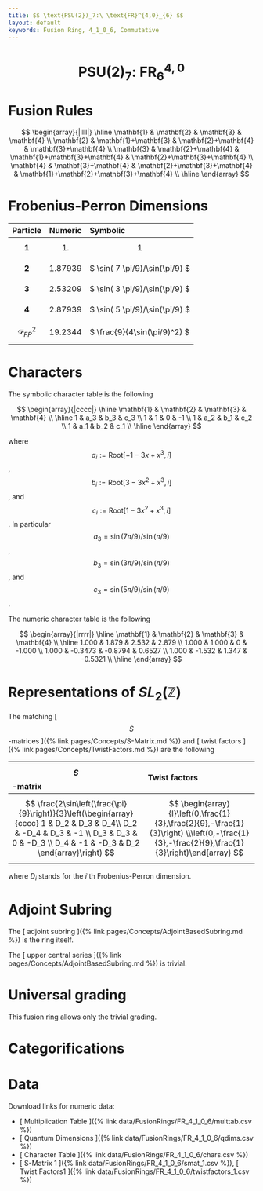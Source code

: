 ```yaml
---
title: $$ \text{PSU(2})_7:\ \text{FR}^{4,0}_{6} $$
layout: default
keywords: Fusion Ring, 4_1_0_6, Commutative
---
```

# $$ \text{PSU(2})_7:\ \text{FR}^{4,0}_{6} $$


# Fusion Rules

$$
\begin{array}{|llll|}
\hline
 \mathbf{1} & \mathbf{2} & \mathbf{3} & \mathbf{4} \\
 \mathbf{2} & \mathbf{1}+\mathbf{3} & \mathbf{2}+\mathbf{4} & \mathbf{3}+\mathbf{4} \\
 \mathbf{3} & \mathbf{2}+\mathbf{4} & \mathbf{1}+\mathbf{3}+\mathbf{4} & \mathbf{2}+\mathbf{3}+\mathbf{4} \\
 \mathbf{4} & \mathbf{3}+\mathbf{4} & \mathbf{2}+\mathbf{3}+\mathbf{4} & \mathbf{1}+\mathbf{2}+\mathbf{3}+\mathbf{4} \\
\hline
\end{array}
$$

# Frobenius-Perron Dimensions

| Particle | Numeric | Symbolic |
| :------ | :------ | :------ |
| $$ \mathbf{1} $$ | $$ 1. $$ | $$ 1 $$ |
| $$ \mathbf{2} $$ | $$ 1.87939 $$ | $ \sin( 7 \pi/9)/\sin(\pi/9) $ |
| $$ \mathbf{3} $$ | $$ 2.53209 $$ | $ \sin( 3 \pi/9)/\sin(\pi/9) $ |
| $$ \mathbf{4} $$ | $$ 2.87939 $$ | $ \sin( 5 \pi/9)/\sin(\pi/9) $ |
| $$ \mathcal{D}_{FP}^2 $$ | $$ 19.2344 $$ | $ \frac{9}{4\sin(\pi/9)^2} $ |

# Characters

The symbolic character table is the following

$$
\begin{array}{|cccc|}
\hline
 \mathbf{1} & \mathbf{2} & \mathbf{3} & \mathbf{4} \\
\hline
 1 & a_3 & b_3 & c_3 \\
 1 & 1 & 0 & -1 \\
 1 & a_2 & b_1 & c_2 \\
 1 & a_1 & b_2 & c_1 \\
\hline
\end{array}
$$


where $$ a_i :=  \text{Root}[ -1 -3x + x^3, i ] $$, $$ b_i :=  \text{Root}[ 3 -3x^2 + x^3, i ] $$, and $$ c_i :=  \text{Root}[ 1 -3x^2 + x^3, i ] $$. In particular $$a_3 = \sin( 7 \pi/9)/\sin(\pi/9)$$, $$b_3 = \sin( 3 \pi/9)/\sin(\pi/9) $$, and $$ c_3 = \sin( 5 \pi/9)/\sin(\pi/9) $$.

The numeric character table is the following

$$
\begin{array}{|rrrr|}
\hline
 \mathbf{1} & \mathbf{2} & \mathbf{3} & \mathbf{4} \\
\hline
 1.000 & 1.879 & 2.532 & 2.879 \\
 1.000 & 1.000 & 0 & -1.000 \\
 1.000 & -0.3473 & -0.8794 & 0.6527 \\
 1.000 & -1.532 & 1.347 & -0.5321 \\
\hline
\end{array}
$$

# Representations of $SL_2(\mathbb{Z})$

The matching [ $$ S $$-matrices ]({% link pages/Concepts/S-Matrix.md %}) and [ twist factors ]({% link pages/Concepts/TwistFactors.md %}) are the following

<div class="table-wrapper" markdown="block">

| $$ S $$-matrix | Twist factors |
| :------ | :------ |
| $$ \frac{2\sin\left(\frac{\pi}{9}\right)}{3}\left(\begin{array}{cccc} 1 & D_2 & D_3 & D_4\\ D_2 & -D_4 & D_3 & -1 \\ D_3 & D_3 & 0 & -D_3 \\ D_4 & -1 & -D_3 & D_2 \end{array}\right) $$ | $$ \begin{array}{l}\left(0,\frac{1}{3},\frac{2}{9},-\frac{1}{3}\right) \\\left(0,-\frac{1}{3},-\frac{2}{9},\frac{1}{3}\right)\end{array} $$ |

</div>

 where $D_i$ stands for the $i$'th Frobenius-Perron dimension.
# Adjoint Subring

The [ adjoint subring ]({% link pages/Concepts/AdjointBasedSubring.md %}) is the ring itself.

The [ upper central series ]({% link pages/Concepts/AdjointBasedSubring.md %}) is trivial.

# Universal grading

This fusion ring allows only the trivial grading.

# Categorifications



# Data

Download links for numeric data:

* [ Multiplication Table ]({% link data/FusionRings/FR_4_1_0_6/multtab.csv %})
* [ Quantum Dimensions ]({% link data/FusionRings/FR_4_1_0_6/qdims.csv %})
* [ Character Table ]({% link data/FusionRings/FR_4_1_0_6/chars.csv %})
* [ S-Matrix 1 ]({% link data/FusionRings/FR_4_1_0_6/smat_1.csv %}), [ Twist Factors1 ]({% link data/FusionRings/FR_4_1_0_6/twistfactors_1.csv %})

